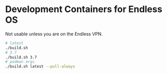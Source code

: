 Development Containers for Endless OS
=====================================

Not usable unless you are on the Endless VPN.

```bash
# latest
./build.sh
# 3.7
./build.sh 3.7
# podman args
./build.sh latest --pull-always
```

